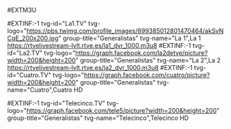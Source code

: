 #EXTM3U

#EXTINF:-1 tvg-id="La1.TV" tvg-logo="https://pbs.twimg.com/profile_images/899385012801470464/akSvNCqE_200x200.jpg" group-title="Generalistas" tvg-name="La 1",La 1
https://rtvelivestream-lvlt.rtve.es/la1_dvr_1000.m3u8
#EXTINF:-1 tvg-id="La2.TV" tvg-logo="https://graph.facebook.com/la2detve/picture?width=200&height=200" group-title="Generalistas" tvg-name="La 2",La 2
https://rtvelivestream-lvlt.rtve.es/la2_dvr_1000.m3u8
#EXTINF:-1 tvg-id="Cuatro.TV" tvg-logo="https://graph.facebook.com/cuatro/picture?width=200&height=200" group-title="Generalistas" tvg-name="Cuatro",Cuatro HD

#EXTINF:-1 tvg-id="Telecinco.TV" tvg-logo="https://graph.facebook.com/tele5/picture?width=200&height=200" group-title="Generalistas" tvg-name="Telecinco",Telecinco HD
